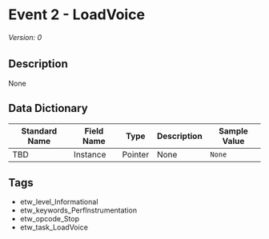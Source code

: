 # Event 2 - LoadVoice
###### Version: 0

## Description
None

## Data Dictionary
|Standard Name|Field Name|Type|Description|Sample Value|
|---|---|---|---|---|
|TBD|Instance|Pointer|None|`None`|

## Tags
* etw_level_Informational
* etw_keywords_PerfInstrumentation
* etw_opcode_Stop
* etw_task_LoadVoice